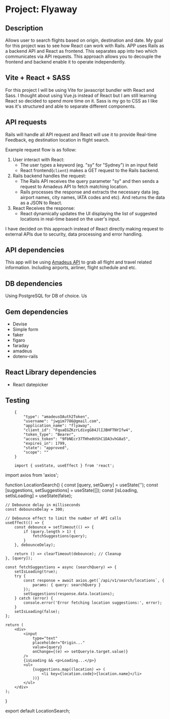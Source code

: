 # Project: Flyaway

## Description
Allows user to search flights based on origin, destination and date. My goal for this project was to see how React can work with Rails.
APP uses Rails as a backend API and React as frontend. This separates app into two which communicates via API requests. This approach allows you to decouple the frontend and backend enable it to operate independently. 

## Vite + React + SASS
For this project I will be using Vite for javascript bundler with React and Sass.
I thought about using Vue.js instead of React but I am still learning React so decided to spend more time on it. 
Sass is my go to CSS as I like was it's structured and able to separate different components. 

## API requests
Rails will handle all API request and React will use it to provide Real-time Feedback, eg destination location in flight search.

Example request flow is as follow:
1. User interact with React:
    - The user types a keyword (eg. "sy" for "Sydney") in an input field
    - React frontend(`client`) makes a GET request to the Rails backend.
2. Rails backend handles the request:
    - The Rails API receives the query parameter "sy" and then sends a request to Amadeus API to fetch matching location. 
    - Rails processes the response and extracts the necessary data (eg. airport names, city names, IATA codes and etc). And returns the data as a JSON to React. 
3. React Receives the response:
    - React dynamically updates the UI displaying the list of suggested locations in real-time based on the user's input. 

I have decided on this approach instead of React directly making request to external APIs due to security, data processing and error handling. 

## API dependencies
This app will be using [Amadeus API](https://www.flightapi.io/flight-status-and-tracking-api) to grab all flight and travel related information.
Including airports, airliner, flight schedule and etc. 

## DB dependencies
Using PostgreSQL for DB of choice. Us

## Gem dependencies
- Devise
- Simple form
- faker 
- figaro
- faraday
- amadeus
- dotenv-rails

## React Library dependencies
- React datepicker

## Testing



        {
            "type": "amadeusOAuth2Token",
            "username": "jwgim7786@gmail.com",
            "application_name": "flyaway",
            "client_id": "FquaEGZKzrLdivgG84JlIJBHFTNYIfw4",
            "token_type": "Bearer",
            "access_token": "9FbNEcr37THhe0VShC1DA3vhG8a5",
            "expires_in": 1799,
            "state": "approved",
            "scope": ""
        }

        import { useState, useEffect } from 'react';
import axios from 'axios';

function LocationSearch() {
    const [query, setQuery] = useState('');
    const [suggestions, setSuggestions] = useState([]);
    const [isLoading, setIsLoading] = useState(false);

    // Debounce delay in milliseconds
    const debounceDelay = 300;

    // Debounce effect to limit the number of API calls
    useEffect(() => {
        const debounce = setTimeout(() => {
            if (query.length > 1) {
                fetchSuggestions(query);
            }
        }, debounceDelay);

        return () => clearTimeout(debounce); // Cleanup
    }, [query]);

    const fetchSuggestions = async (searchQuery) => {
        setIsLoading(true);
        try {
            const response = await axios.get(`/api/v1/search/locations`, {
                params: { query: searchQuery }
            });
            setSuggestions(response.data.locations);
        } catch (error) {
            console.error('Error fetching location suggestions:', error);
        }
        setIsLoading(false);
    };

    return (
        <div>
            <input
                type="text"
                placeholder="Origin..."
                value={query}
                onChange={(e) => setQuery(e.target.value)}
            />
            {isLoading && <p>Loading...</p>}
            <ul>
                {suggestions.map((location) => (
                    <li key={location.code}>{location.name}</li>
                ))}
            </ul>
        </div>
    );
}

export default LocationSearch;
